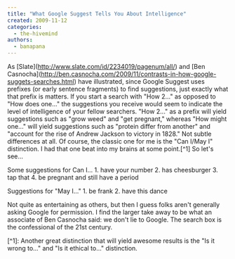 ```yaml
---
title: "What Google Suggest Tells You About Intelligence"
created: 2009-11-12
categories: 
  - the-hivemind
authors: 
  - banapana
---
```


As \[Slate\](http://www.slate.com/id/2234019/pagenum/all/) and \[Ben Casnocha\](http://ben.casnocha.com/2009/11/contrasts-in-how-google-suggets-searches.html) have illustrated, since Google Suggest uses prefixes (or early sentence fragments) to find suggestions, just exactly what that prefix is matters. If you start a search with "How 2..." as opposed to "How does one..." the suggestions you receive would seem to indicate the level of intelligence of your fellow searchers. "How 2..." as a prefix will yield suggestions such as "grow weed" and "get pregnant," whereas "How might one..." will yield suggestions such as "protein differ from another" and "account for the rise of Andrew Jackson to victory in 1828." Not subtle differences at all. Of course, the classic one for me is the "Can I/May I" distinction. I had that one beat into my brains at some point.\[^1\] So let's see...

Some suggestions for Can I... 1. have your number 2. has cheesburger 3. tap that 4. be pregnant and still have a period

Suggestions for "May I..." 1. be frank 2. have this dance

Not quite as entertaining as others, but then I guess folks aren't generally asking Google for permission. I find the larger take away to be what an associate of Ben Casnocha said: we don't lie to Google. The search box is the confessional of the 21st century.

\[^1\]: Another great distinction that will yield awesome results is the "Is it wrong to..." and "Is it ethical to..." distinction.
